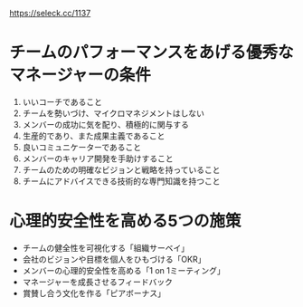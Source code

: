 https://seleck.cc/1137

# チームのパフォーマンスをあげる優秀なマネージャーの条件

1. いいコーチであること
2. チームを勢いづけ、マイクロマネジメントはしない
3. メンバーの成功に気を配り、積極的に関与する
4. 生産的であり、また成果主義であること
5. 良いコミュニケーターであること
6. メンバーのキャリア開発を手助けすること
7. チームのための明確なビジョンと戦略を持っていること
8. チームにアドバイスできる技術的な専門知識を持つこと

# 心理的安全性を高める5つの施策
- チームの健全性を可視化する「組織サーベイ」
- 会社のビジョンや目標を個人をひもづける「OKR」
- メンバーの心理的安全性を高める「1 on 1ミーティング」
- マネージャーを成長させるフィードバック
- 賞賛し合う文化を作る「ピアボーナス」
